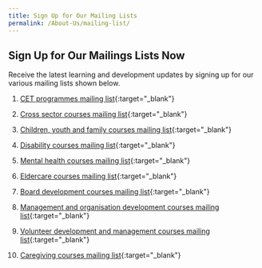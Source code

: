 ```yaml
---
title: Sign Up for Our Mailing Lists
permalink: /About-Us/mailing-list/
---
```


## **Sign Up for Our Mailings Lists Now**

Receive the latest learning and development updates by signing up for our various mailing lists shown below.  

1.  [CET programmes mailing list](https://form.gov.sg/5f19b046fd23f90011ba7246){:target="_blank"}    
    
2.  [Cross sector courses mailing list](https://form.gov.sg/5f19b01efd23f90011ba723a){:target="_blank"}    

3.  [Children, youth and family courses mailing list](https://form.gov.sg/5f19b0c4d034a60011cd0c6c){:target="_blank"}    

4.  [Disability courses mailing list](https://form.gov.sg/5f19b0b7d034a60011cd0c64){:target="_blank"}    

5.  [Mental health courses mailing list](https://form.gov.sg/5f19b0a9adf7da001231b33b){:target="_blank"}    

6.  [Eldercare courses mailing list](https://form.gov.sg/5f19b09dd034a60011cd0c5a){:target="_blank"} 

7.  [Board development courses mailing list](https://form.gov.sg/5f19b07efd23f90011ba727c){:target="_blank"}    

8.  [Management and organisation development courses mailing list](https://form.gov.sg/5f19b08c39e00f0011b7ad5a){:target="_blank"}    
    
9.  [Volunteer development and management courses mailing list](https://form.gov.sg/5f19b06fd034a60011cd0c4e){:target="_blank"}    
    
10.  [Caregiving courses mailing list](https://form.gov.sg/5f19b056d034a60011cd0c42){:target="_blank"}    

